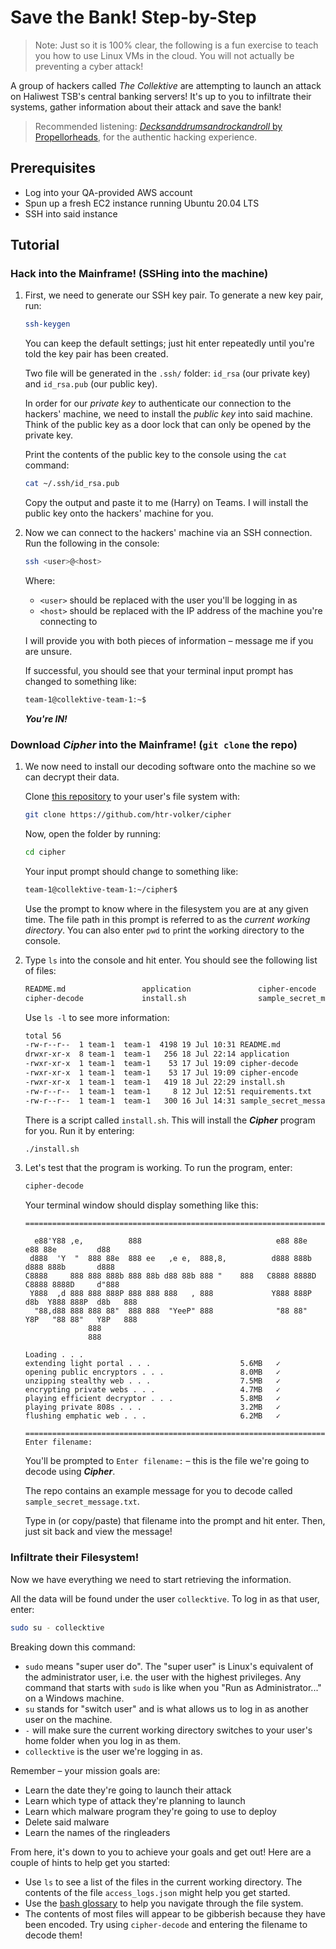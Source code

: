 # Save the Bank! Step-by-Step

> Note: Just so it is 100% clear, the following is a fun exercise to teach you how to use Linux VMs in the cloud. You will not actually be preventing a cyber attack!

A group of hackers called *The Collektive* are attempting to launch an attack on Haliwest TSB's central banking servers! It's up to you to infiltrate their systems, gather information about their attack and save the bank!

> Recommended listening: [*Decksanddrumsandrockandroll* by Propellorheads](https://www.youtube.com/watch?v=xIXCVZ9evuo&list=PLZ6N_J_H1xqekfsCJdHAqzJj8d-DR_Q7Z&index=13), for the authentic hacking experience.

## Prerequisites

- Log into your QA-provided AWS account
- Spun up a fresh EC2 instance running Ubuntu 20.04 LTS
- SSH into said instance 

## Tutorial

### Hack into the Mainframe! (SSHing into the machine)

1.  First, we need to generate our SSH key pair. To generate a new key pair, run:

    ```bash
    ssh-keygen
    ```

    You can keep the default settings; just hit enter repeatedly until you're told the key pair has been created.

    Two file will be generated in the `.ssh/` folder: `id_rsa` (our private key) and `id_rsa.pub` (our public key).

    In order for our *private key* to authenticate our connection to the hackers' machine, we need to install the *public key* into said machine. Think of the public key as a door lock that can only be opened by the private key.

    Print the contents of the public key to the console using the `cat` command:
    
    ```bash
    cat ~/.ssh/id_rsa.pub
    ```

    Copy the output and paste it to me (Harry) on Teams. I will install the public key onto the hackers' machine for you.

2.  Now we can connect to the hackers' machine via an SSH connection. Run the following in the console:

    ```bash
    ssh <user>@<host>
    ```

    Where:
    - `<user>` should be replaced with the user you'll be logging in as
    - `<host>` should be replaced with the IP address of the machine you're connecting to
    
    I will provide you with both pieces of information – message me if you are unsure.

    If successful, you should see that your terminal input prompt has changed to something like:

    ```bash
    team-1@collektive-team-1:~$
    ```

    ***You're IN!***

### Download ***Cipher*** into the Mainframe! (`git clone` the repo)

1.  We now need to install our decoding software onto the machine so we can decrypt their data.

    Clone [this repository](https://github.com/htr-volker/cipher) to your user's file system with:

    ```bash
    git clone https://github.com/htr-volker/cipher
    ```

    Now, open the folder by running:

    ```bash
    cd cipher
    ```

    Your input prompt should change to something like:

    ```bash
    team-1@collektive-team-1:~/cipher$
    ```

    Use the prompt to know where in the filesystem you are at any given time. The file path in this prompt is referred to as the *current working directory*. You can also enter `pwd` to `p`rint the `w`orking `d`irectory to the console.

2.  Type `ls` into the console and hit enter. You should see the following list of files:

    ```bash
    README.md                 application               cipher-encode             requirements.txt          
    cipher-decode             install.sh                sample_secret_message.txt
    ```

    Use `ls -l` to see more information:

    ```bash
    total 56
    -rw-r--r--  1 team-1  team-1  4198 19 Jul 10:31 README.md
    drwxr-xr-x  8 team-1  team-1   256 18 Jul 22:14 application
    -rwxr-xr-x  1 team-1  team-1    53 17 Jul 19:09 cipher-decode
    -rwxr-xr-x  1 team-1  team-1    53 17 Jul 19:09 cipher-encode
    -rwxr-xr-x  1 team-1  team-1   419 18 Jul 22:29 install.sh
    -rw-r--r--  1 team-1  team-1     8 12 Jul 12:51 requirements.txt
    -rw-r--r--  1 team-1  team-1   300 16 Jul 14:31 sample_secret_message.txt
    ```

    There is a script called `install.sh`. This will install the ***Cipher*** program for you. Run it by entering:
    
    ```bash
    ./install.sh
    ```

3. Let's test that the program is working. To run the program, enter:

    ```bash
    cipher-decode
    ```

    Your terminal window should display something like this:

    ```
    ===========================================================================================

      e88'Y88 ,e,          888                              e88 88e         e88 88e         d88 
     d888  'Y  "  888 88e  888 ee   ,e e,  888,8,          d888 888b       d888 888b       d888 
    C8888     888 888 888b 888 88b d88 88b 888 "    888   C8888 8888D     C8888 8888D     d"888 
     Y888  ,d 888 888 888P 888 888 888   , 888             Y888 888P  d8b  Y888 888P  d8b   888 
      "88,d88 888 888 88"  888 888  "YeeP" 888              "88 88"   Y8P   "88 88"   Y8P   888 
                  888                                                                           
                  888                                                                           

    Loading . . .
    extending light portal . . .                    5.6MB   ✓
    opening public encryptors . . .                 8.0MB   ✓
    unzipping stealthy web . . .                    7.5MB   ✓
    encrypting private webs . . .                   4.7MB   ✓
    playing efficient decryptor . . .               5.8MB   ✓
    playing private 808s . . .                      3.2MB   ✓
    flushing emphatic web . . .                     6.2MB   ✓

    ===========================================================================================
    Enter filename:
    ```

    You'll be prompted to `Enter filename:` – this is the file we're going to decode using ***Cipher***.

    The repo contains an example message for you to decode called `sample_secret_message.txt`.
    
    Type in (or copy/paste) that filename into the prompt and hit enter. Then, just sit back and view the message!

### Infiltrate their Filesystem!

Now we have everything we need to start retrieving the information.

All the data will be found under the user `collecktive`. To log in as that user, enter:

```bash
sudo su - collecktive
```

Breaking down this command:
* `sudo` means "super user do". The "super user" is Linux's equivalent of the administrator user, i.e. the user with the highest privileges. Any command that starts with `sudo` is like when you "Run as Administrator..." on a Windows machine.
* `su` stands for "switch user" and is what allows us to log in as another user on the machine.
* `-` will make sure the current working directory switches to your user's home folder when you log in as them.
* `collecktive` is the user we're logging in as.

Remember – your mission goals are:

* Learn the date they're going to launch their attack
* Learn which type of attack they're planning to launch
* Learn which malware program they're going to use to deploy
* Delete said malware
* Learn the names of the ringleaders

From here, it's down to you to achieve your goals and get out! Here are a couple of hints to help get you started:
- Use `ls` to see a list of the files in the current working directory. The contents of the file `access_logs.json` might help you get started.
- Use the [bash glossary](./bash-glossary.md) to help you navigate through the file system.
- The contents of most files will appear to be gibberish because they have been encoded. Try using `cipher-decode` and entering the filename to decode them!